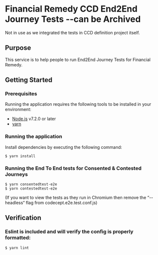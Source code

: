 
# Financial Remedy CCD End2End Journey Tests --can be Archived 
Not in use as we integrated the tests in CCD definition project itself.

## Purpose

This service is to help people to run End2End Journey Tests for Financial Remedy.

## Getting Started

### Prerequisites

Running the application requires the following tools to be installed in your environment:

  * [Node.js](https://nodejs.org/) v7.2.0 or later
  * [yarn](https://yarnpkg.com/)

### Running the application

Install dependencies by executing the following command:

 ```
$ yarn install
 ```

### Running the End To End tests for Consented & Contested Journeys

 ```
$ yarn consentedtest-e2e
$ yarn contestedtest-e2e
 ```

(If you want to view the tests as they run in Chromium then remove the “--headless“ flag from codecept.e2e.test.conf.js)

## Verification

### Eslint is included and will verify the config is properly formatted:

`$ yarn lint`
